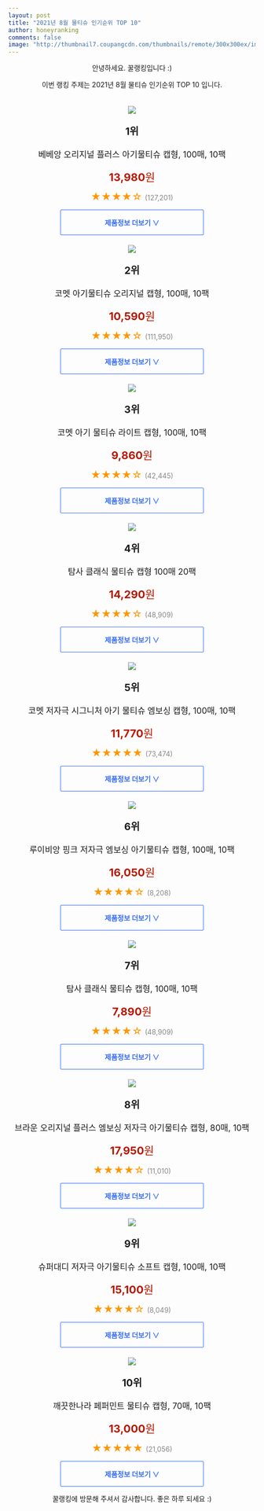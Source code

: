 ```yaml
--- 
layout: post 
title: "2021년 8월 물티슈 인기순위 TOP 10" 
author: honeyranking 
comments: false 
image: "http://thumbnail7.coupangcdn.com/thumbnails/remote/300x300ex/image/retail/images/13447155586685-ed510afb-8654-452d-b710-caf7140b49fd.jpg" 
--- 
```

<p style="text-align: center;">안녕하세요. 꿀랭킹입니다 :)</p> <p style="text-align: center;">이번 랭킹 주제는 2021년 8월 물티슈 인기순위 TOP 10 입니다.</p><center><img src="http://thumbnail7.coupangcdn.com/thumbnails/remote/300x300ex/image/retail/images/13447155586685-ed510afb-8654-452d-b710-caf7140b49fd.jpg" style="margin-top:20px" /></center> <p style="text-align: center; font-size: 20px"><b>1위</b></p> <p style="text-align: center; font-size: 17px">베베앙 오리지널 플러스 아기물티슈 캡형, 100매, 10팩</p> <p style="text-align: center;"><span style="color: #b61800; font-size: 22px;"><b>13,980</b>원</span></p> <p style="text-align: center;"><span style="color: #ff9600; font-size: 20px;">★★★★☆ </span><span style="color: #878787;">(127,201)</span></p> <center><a href=""> <div style="font-size: 14px; display: inline-block; padding: 15px 90px; color: #346aff; border-radius: 2px; border: 1px solid #346aff; cursor: pointer;"><b>제품정보 더보기 &or;</b></div> </a></center><center><img src="http://thumbnail8.coupangcdn.com/thumbnails/remote/300x300ex/image/retail/images/62877322306564-09c49536-7700-4e3c-b0fd-07ed745db137.jpg" style="margin-top:20px" /></center> <p style="text-align: center; font-size: 20px"><b>2위</b></p> <p style="text-align: center; font-size: 17px">코멧 아기물티슈 오리지널 캡형, 100매, 10팩</p> <p style="text-align: center;"><span style="color: #b61800; font-size: 22px;"><b>10,590</b>원</span></p> <p style="text-align: center;"><span style="color: #ff9600; font-size: 20px;">★★★★☆ </span><span style="color: #878787;">(111,950)</span></p> <center><a href="https://coupa.ng/b4WpRj"> <div style="font-size: 14px; display: inline-block; padding: 15px 90px; color: #346aff; border-radius: 2px; border: 1px solid #346aff; cursor: pointer;"><b>제품정보 더보기 &or;</b></div> </a></center><center><img src="http://thumbnail7.coupangcdn.com/thumbnails/remote/300x300ex/image/product/image/vendoritem/2019/05/15/4403776133/c190a91c-dfc3-4e60-a6b2-8b5fa7e88885.jpg" style="margin-top:20px" /></center> <p style="text-align: center; font-size: 20px"><b>3위</b></p> <p style="text-align: center; font-size: 17px">코멧 아기 물티슈 라이트 캡형, 100매, 10팩</p> <p style="text-align: center;"><span style="color: #b61800; font-size: 22px;"><b>9,860</b>원</span></p> <p style="text-align: center;"><span style="color: #ff9600; font-size: 20px;">★★★★☆ </span><span style="color: #878787;">(42,445)</span></p> <center><a href="https://coupa.ng/b4WpRk"> <div style="font-size: 14px; display: inline-block; padding: 15px 90px; color: #346aff; border-radius: 2px; border: 1px solid #346aff; cursor: pointer;"><b>제품정보 더보기 &or;</b></div> </a></center><center><img src="http://thumbnail10.coupangcdn.com/thumbnails/remote/300x300ex/image/retail/images/436314960169675-7d07cfe9-db8d-4489-a637-c94000037e0c.jpg" style="margin-top:20px" /></center> <p style="text-align: center; font-size: 20px"><b>4위</b></p> <p style="text-align: center; font-size: 17px">탐사 클래식 물티슈 캡형 100매 20팩</p> <p style="text-align: center;"><span style="color: #b61800; font-size: 22px;"><b>14,290</b>원</span></p> <p style="text-align: center;"><span style="color: #ff9600; font-size: 20px;">★★★★☆ </span><span style="color: #878787;">(48,909)</span></p> <center><a href="https://coupa.ng/b4WpRm"> <div style="font-size: 14px; display: inline-block; padding: 15px 90px; color: #346aff; border-radius: 2px; border: 1px solid #346aff; cursor: pointer;"><b>제품정보 더보기 &or;</b></div> </a></center><center><img src="http://thumbnail7.coupangcdn.com/thumbnails/remote/300x300ex/image/retail/images/5683389351774-49602307-9b8a-4eae-841f-9030b9e70708.jpg" style="margin-top:20px" /></center> <p style="text-align: center; font-size: 20px"><b>5위</b></p> <p style="text-align: center; font-size: 17px">코멧 저자극 시그니처 아기 물티슈 엠보싱 캡형, 100매, 10팩</p> <p style="text-align: center;"><span style="color: #b61800; font-size: 22px;"><b>11,770</b>원</span></p> <p style="text-align: center;"><span style="color: #ff9600; font-size: 20px;">★★★★★ </span><span style="color: #878787;">(73,474)</span></p> <center><a href="https://coupa.ng/b4WpRn"> <div style="font-size: 14px; display: inline-block; padding: 15px 90px; color: #346aff; border-radius: 2px; border: 1px solid #346aff; cursor: pointer;"><b>제품정보 더보기 &or;</b></div> </a></center><center><img src="http://thumbnail7.coupangcdn.com/thumbnails/remote/300x300ex/image/retail/images/255614221582362-0fc1a40f-a167-406d-8d47-e72be990ae4f.jpg" style="margin-top:20px" /></center> <p style="text-align: center; font-size: 20px"><b>6위</b></p> <p style="text-align: center; font-size: 17px">루이비앙 핑크 저자극 엠보싱 아기물티슈 캡형, 100매, 10팩</p> <p style="text-align: center;"><span style="color: #b61800; font-size: 22px;"><b>16,050</b>원</span></p> <p style="text-align: center;"><span style="color: #ff9600; font-size: 20px;">★★★★☆ </span><span style="color: #878787;">(8,208)</span></p> <center><a href="https://coupa.ng/b4WpRo"> <div style="font-size: 14px; display: inline-block; padding: 15px 90px; color: #346aff; border-radius: 2px; border: 1px solid #346aff; cursor: pointer;"><b>제품정보 더보기 &or;</b></div> </a></center><center><img src="http://thumbnail7.coupangcdn.com/thumbnails/remote/300x300ex/image/retail/images/164153445891991-af0d5790-2402-4a6d-95d6-25a2bbd579d1.jpg" style="margin-top:20px" /></center> <p style="text-align: center; font-size: 20px"><b>7위</b></p> <p style="text-align: center; font-size: 17px">탐사 클래식 물티슈 캡형, 100매, 10팩</p> <p style="text-align: center;"><span style="color: #b61800; font-size: 22px;"><b>7,890</b>원</span></p> <p style="text-align: center;"><span style="color: #ff9600; font-size: 20px;">★★★★☆ </span><span style="color: #878787;">(48,909)</span></p> <center><a href="https://coupa.ng/b4WpRq"> <div style="font-size: 14px; display: inline-block; padding: 15px 90px; color: #346aff; border-radius: 2px; border: 1px solid #346aff; cursor: pointer;"><b>제품정보 더보기 &or;</b></div> </a></center><center><img src="http://thumbnail6.coupangcdn.com/thumbnails/remote/300x300ex/image/product/image/vendoritem/2019/03/28/3349268740/2c9faa70-38ee-454f-b9b9-43bd13f8b2b7.jpg" style="margin-top:20px" /></center> <p style="text-align: center; font-size: 20px"><b>8위</b></p> <p style="text-align: center; font-size: 17px">브라운 오리지널 플러스 엠보싱 저자극 아기물티슈 캡형, 80매, 10팩</p> <p style="text-align: center;"><span style="color: #b61800; font-size: 22px;"><b>17,950</b>원</span></p> <p style="text-align: center;"><span style="color: #ff9600; font-size: 20px;">★★★★☆ </span><span style="color: #878787;">(11,010)</span></p> <center><a href=""> <div style="font-size: 14px; display: inline-block; padding: 15px 90px; color: #346aff; border-radius: 2px; border: 1px solid #346aff; cursor: pointer;"><b>제품정보 더보기 &or;</b></div> </a></center><center><img src="http://thumbnail6.coupangcdn.com/thumbnails/remote/300x300ex/image/retail/images/10510007737883-54fb7b82-3e6a-40ac-9742-0ed1841f0e0d.jpg" style="margin-top:20px" /></center> <p style="text-align: center; font-size: 20px"><b>9위</b></p> <p style="text-align: center; font-size: 17px">슈퍼대디 저자극 아기물티슈 소프트 캡형, 100매, 10팩</p> <p style="text-align: center;"><span style="color: #b61800; font-size: 22px;"><b>15,100</b>원</span></p> <p style="text-align: center;"><span style="color: #ff9600; font-size: 20px;">★★★★☆ </span><span style="color: #878787;">(8,049)</span></p> <center><a href="https://coupa.ng/b4WpRr"> <div style="font-size: 14px; display: inline-block; padding: 15px 90px; color: #346aff; border-radius: 2px; border: 1px solid #346aff; cursor: pointer;"><b>제품정보 더보기 &or;</b></div> </a></center><center><img src="http://thumbnail10.coupangcdn.com/thumbnails/remote/300x300ex/image/product/image/vendoritem/2019/01/28/3019885486/f1be9b34-8ba2-4635-840f-1237893f7040.jpg" style="margin-top:20px" /></center> <p style="text-align: center; font-size: 20px"><b>10위</b></p> <p style="text-align: center; font-size: 17px">깨끗한나라 페퍼민트 물티슈 캡형, 70매, 10팩</p> <p style="text-align: center;"><span style="color: #b61800; font-size: 22px;"><b>13,000</b>원</span></p> <p style="text-align: center;"><span style="color: #ff9600; font-size: 20px;">★★★★★ </span><span style="color: #878787;">(21,056)</span></p> <center><a href="https://coupa.ng/b4WpRt"> <div style="font-size: 14px; display: inline-block; padding: 15px 90px; color: #346aff; border-radius: 2px; border: 1px solid #346aff; cursor: pointer;"><b>제품정보 더보기 &or;</b></div> </a></center> <p style="text-align: center;">꿀랭킹에 방문해 주셔서 감사합니다. 좋은 하루 되세요 :)</p>
